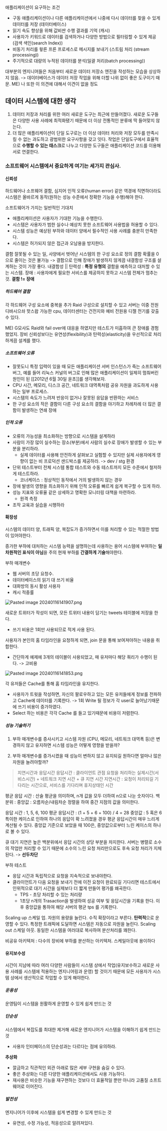 애플리케이션이 요구하는 조건
- 구동 애플리케이션이나 다른 애플리케이션에서 나중에 다시 데이터를 찾을 수 있게 데이터를 저장 (데이터베이스)
- 읽기 속도 향상을 위해 값비싼 수행 결과를 기억 (캐시)
- 사용자가 키워드로 데이터를 검색하거나 다양한 방법으로 필터링할 수 있게 제공 (검색 색인(search Index))
- 비동기 처리를 윟른 프른 프로세스로 메시지를 보내기 (스트림 처리 (stream processing))
- 주기적으로 대량의 누적된 데이터를 분석(일괄 처리(batch processing))

대부분의 엔지니어들은 처음부터 새로운 데이터 저장소 엔진을 작성하는 모습을 상상하지 않음.
-> 데이터베이스가 데이터 저장 작업을 위해 더할 나위 없이 좋은 도구이기 때문.
ME) 나 또한 이 의견에 대해서 이견이 없을 정도

## 데이터 시스템에 대한 생각
1. 데이터 저장과 처리를 위한 여러 새로운 도구는 최근에 만들어졌다.
   새로운 도구들은 다양한 사용 사례에 최적화됐기 때문에 더 이상 전통적인 분류에 딱 들어맞지 않는다.
2.  더 많은 애플리케이션이 단일 도구로는 더 이상 데이터 처리와 저장 모두를 만족시킬 수 없는 과도하고 광범위한 요구사항을 갖고 잇다.
    작업은 단일도구에서 효율적으로 **수행할 수 있는 태스크**로 나누고 다양한 도구들은 애플리케이션 코드를 이용해 서로 연결한다.

### 소프트웨어 시스템에서 중요하게 여기는 세가지 관심사.
#### 신뢰성
하드웨어나 소프웨어 결함, 심지어 인적 오류(human error) 같은 역경에 직면하더라도 시스템은 올바르게 동작(원하는 성능 수준에서 정확한 기능을 수행)해야 한다.

소프트웨어가 가지는 일반적인 기대치
- 애플리케이션은 사용자가 기대한 기능을 수행한다.
- 시스템은 사용자가 범한 실수나 예상치 못한 소프트웨어 사용법을 허용할 수 있다.
- 시스템 성능은 예상된 부하와 데이터 양에서 필수적인 사용 사례를 충분히 만족한다.
- 시스템은 허가되지 않은 접근과 오남용을 방지한다.

결함
잘못될 수 있는 일, 사양에서 벗어난 시스템의 한 구성 요소로 정의
결함 확률을 0으로 줄이는 것은 불가능 -> 결함으로 인해 장애가 발생하지 않게끔 내결함성 구조를 설계하는 것이 가장 좋다.
내결함성 || 탄력성 :  **특정 유형의** 결함을 예측하고 대처할 수 있는 시스템.
장애 : 사용자에게 필요한 서비스를 제공하지 못하고 시스템 전체가 멈추는 것.
**결함 != 장애**

##### 하드웨어 결함
각 하드웨어 구성 요소에 중복을 추가
Raid 구성으로 설치할 수 있고 서버는 이중 전원 디바시으솨 핫스왑 가능한 cpu, 데이터센터는 건전지와 예비 전원용 디젤 전기를 갖출 수 있다.

ME) G모사도 Raid와 fail over에 대응을 하였지만 테스트가 미흡하여 큰 장애를 경험했었지.
장비 신뢰성보다는 유연성(flexibility)과 탄력성(elasticity)을 우선적으로 처리하게끔 설계를 했다.
##### 소프트웨어 오류
- 잘못도니 특정 입력이 있을 때 모든 애플리케이션 서버 인스턴스가 죽는 소프트웨어 버그, 예를 들어 리눅스 커널의 버그로 인해 많은 애플리케이션이 일제히 멈춰버린 원인이 된 [[2012년 6월 30일 윤초]]를 생각해보자.
- CPU 시간, 메모리, 디스크 공간, 네트워크 대역폭처럼 공유 자원을 과도하게 사용하는 일부 프로세스.
- 시스템의 속도가 느려져 반응이 없거나 잘못된 응답을 반환하는 서비스
- 한 구성 요소의 작은 결함이 다른 구성 요소의 결함을 야기하고 차례차례 더 많은 결함이 발생하는 연쇄 장애

##### 인적 오류
- 오류의 가능성을 최소화하는 방향으로 시스템을 설계하라
- 사람이 가장 많이 실수하는 장소(부분)에서 사람의 실수로 장애가 발생할 수 있는 부분을 분리하라.
    - 실제 데이터를 사용해 안전하게 살펴보고 실험할 수 있지만 실제 사용자에게 영향이 없는 비 프로덕션 샌드박스를 제공하라. -> dev / stg 환경
- 단위 테스트부터 전체 시스템 통합 테스트와 수동 테스트까지 모든 수준에서 철저하게 테스트하라.
    - 코너케이스 : 정상적인 동작에서 거의 발생하지 않는 경우
- 장애 발생의 영향을 최소화하기 위해 인적 오류를 빠르게 쉽게 복구할 수 있게 하라.
- 성능 지표와 오류율 같은 상세하고 명확한 모니터링 대책을 마련하라.
    - 원격 측정
- 조작 교육과 실습을 시행하라

#### 확장성
시스템의 데이터 양, 트래픽 양, 복잡도가 증가하면서 이를 처리할 수 있는 적절한 방법이 있어야한다.

증가한 부하에 대처하는 시스템 능력을 설명하는데 사용하는 용어
시스템에 부여하는 **일차원적인 표식이 아님**을 주의
현재 부하를 **간결하게 기술**해야한다.

부하 매개변수
- 웹 서버의 초당 요청수.
- 데이터베이스의 읽기 대 쓰기 비율
- 대화방의 동시 활성 사용자
- 캐시 적중률

![Pasted image 20240116141907.png](resource%2FPasted%20image%2020240116141907.png)

새로운 트위터가 작성이 되면, 모든 트위터 내용이 담기는 tweets 테이블에 저장을 한다.
- 쓰기 비용은 1회만 사용되므로 적게 사용 된다.

사용자가 본인의 홈 타임라인을 요청하게 되면, join 문을 통해 보여져야하는 내용을 취합한다.
- 간단하게 예제에 3개의 테이블이 사용되었고, 매 유저마다 해당 쿼리가 수행이 된다. -> 고비용

![Pasted image 20240116141853.png](resource%2FPasted%20image%2020240116141853.png)

각 유저들은 Cache를 통해 홈 타임라인을 유지한다.
- 사용자가 트윗을 작성하면, 자신의 팔로우하고 있는 모든 유저들에게 정보를 전파하고 Cache에 데이터를 기록한다. -> 1회 Write 될 정보가 각 user로 늘어났기때문에 쓰기 비용이 증가하였다.
- Select 하는 비용은 각각 Cache 를 들고 있기때문에 비용이 저렴한다.

##### 성능 기술하기
1. 부하 매개변수를 증사시키고 시스템 자원 (CPU, 메모리, 네트워크 대역폭 등)은 변경하지 않고 유지하면 시스템 성능은 어떻게 영향을 받을까?

2. 부하 매개변수를 증가시켰을 때 성능이 변하지 않고 유지되길 원하다면 얼마나 많은 자원을 늘려야할까?

> 지연시간과 응답시간
> 응답시간 : 클라이언트 관점
> 	요청을 처리하는 실제시간(서비스시간) + 네트워크 지연 시간 + 큐 지연 시간
> 지연시간 : 요청이 처리되길 기다리는 시간으로, 서비스를 기다리며 휴지상태인 시간

평균 응답 시간 : 산술 평균을 의미하며, n개 값을 모두 더하여 n으로 나눈 숫자이다.
백분위 :
중앙값 : 오름차순/내림차순 정렬을 하여 중간 지점의 값을 의미한다.

응답 시간 : 1, 5, 6, 100
평균 응답시간 : (1 + 5 + 6 + 100) / 4 = 28
중앙값 : 5 혹은 6
특이한 케이스로 인하여 하나의 응답이 확 느려졌을 경우 평균 응답시간이 매우 느리게 계산될 수 있다.
중앙값 기준으로 보았을 때 100은, 중앙값으로부터 느린 케이스의 하나로 볼 수 있다.

큐 대기 지연은 높은 백분위에서 응답 시간의 상당 부분을 차지한다.
서버는 병렬로 소수의 작업만 처리할 수 있기 때문에 소수의 느린 요청 처리만으로도 후속 요청 처리가 지체 된다. -> **선두차단**

부하 테스트
- 응답 시간과 독립적으로 요청을 지속적으로 보내야한다.
- 클라이언트가 다음 요청을 보내기 전에 이전 요청이 완료되길 기다리면 테스트에서 인위적으로 대기 시간을 실제보다 더 짧게 만들어 평가를 왜곡한다.
    - TPS - 초당 처리할 수 있는 처리량
    - 1초당 n개의 Trasaction을 발생하여 성공 여부 및 응답시간을 기록을 한다. 이후 중앙값을 통하여 해당 서버의 평균 tps 를 기록한다.

Scaling up
스케일 업. 자원의 용량을 늘린다. 수직 확장이라고 부른다.
**탄력적**으로 운영할 수 있다. 특정한 트래픽에 도달하면 시스템은 자동으로 자원을 늘린다.
Scaling out
스케일 아웃. 동일한 시스템을 여러대로 복사하여 분산처리를 꽤한다.

비공유 아키텍처 : 다수의 장비에 부하를 분산하는 아키텍처. 스케일아웃에 용이하다
#### 유지보수성
시간이 지남에 따라 여러 다양한 사람들이 시스템 상에서 작업(유지보수하고 새로운 사용 사례를 시스템에 적용하는 엔지니어링과 운영) 할 것이기 때문에 모든 사용자가 시스템 상에서 생산적으로 작업할 수 있게 해야한다.

##### 운용성
운영팀이 시스템을 원활하게 운영할 수 있게 쉽게 만드는 것
##### 단순성
시스템에서 복잡도를 최대한 제거해 새로운 엔지니어가 시스템을 이해하기 쉽게 만드는 것
- 사용자 인터페이스의 단순성과는 다르다는 점에 유의하라.

**추상화**
- 깔금하고 직관적인 외관 아래로 많은 세부 구현을 숨길 수 있다.
- 좋은 추상화는 다른 다양한 애플리케이션에서도 사용 가능하다.
- 재사용은 비슷한 기능을 재구현하는 것보다 더 효율적일 뿐만 아니라 고품질 소프트웨어로 이어진다.
##### 발전성
엔지니어가 이후에 시스템을 쉽게 변경할 수 있게 만드는 것
- 유연성, 수정 가능성, 적응성으로 알려져있다.